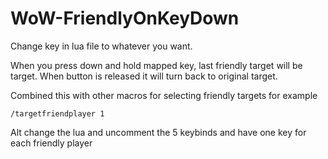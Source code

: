 # WoW-FriendlyOnKeyDown

Change key in lua file to whatever you want.

When you press down and hold mapped key, last friendly target will be target. When button is released it will turn back to original target.

Combined this with other macros for selecting friendly targets for example

```
/targetfriendplayer 1
```

Alt change the lua and uncomment the 5 keybinds and have one key for each friendly player
